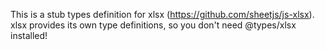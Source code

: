 This is a stub types definition for xlsx (https://github.com/sheetjs/js-xlsx).
xlsx provides its own type definitions, so you don't need @types/xlsx installed!